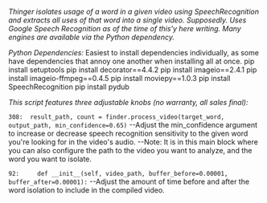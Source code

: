 *Thinger isolates usage of a word in a given video using SpeechRecognition and extracts all uses of that word into a single video. Supposedly. Uses Google Speech Recognition as of the time of this'y here writing. Many engines are available via the Python dependency.*

*Python Dependencies:*
Easiest to install dependencies individually, as some have dependencies that annoy one another when installing all at once.
pip install setuptools
pip install decorator==4.4.2
pip install imageio==2.4.1
pip install imageio-ffmpeg==0.4.5
pip install moviepy==1.0.3
pip install SpeechRecognition
pip install pydub

*This script features three adjustable knobs (no warranty, all sales final):*

`308:  result_path, count = finder.process_video(target_word, output_path, min_confidence=0.65)`
  --Adjust the min_confidence argument to increase or decrease speech recognition sensitivity to the given word you're looking for in the video's audio.
  --Note: It is in this main block where you can also configure the path to the video you want to analyze, and the word you want to isolate.

`92:     def __init__(self, video_path, buffer_before=0.00001, buffer_after=0.00001):`
  --Adjust the amount of time before and after the word isolation to include in the compiled video.